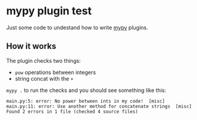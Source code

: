 # mypy plugin test

Just some code to undestand how to write [mypy](https://mypy.readthedocs.io/en/stable/index.html) plugins.

## How it works
The plugin checks two things:
- `pow` operations between integers
- string concat with the `+`

`mypy .` to run the checks and you should see something like this:
```
main.py:5: error: No power between ints in my code!  [misc]
main.py:11: error: Use another method for concatenate strings  [misc]
Found 2 errors in 1 file (checked 4 source files)
```
